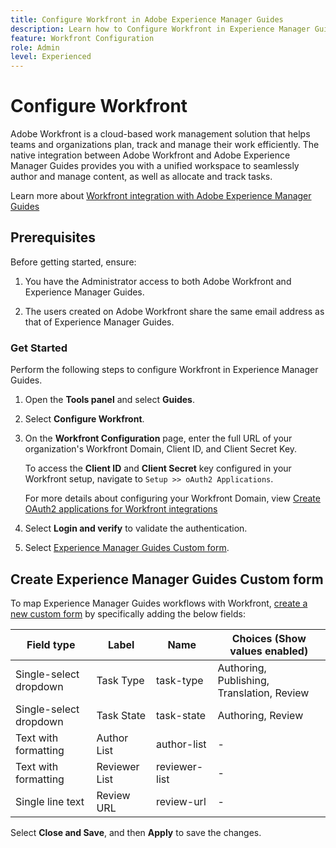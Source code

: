 ```yaml
---
title: Configure Workfront in Adobe Experience Manager Guides 
description: Learn how to Configure Workfront in Experience Manager Guides
feature: Workfront Configuration
role: Admin
level: Experienced
---
```

# Configure Workfront

Adobe Workfront is a cloud-based work management solution that helps teams and organizations plan, track and manage their work efficiently. The native integration between Adobe Workfront and Adobe Experience Manager Guides provides you with a unified workspace to seamlessly author and manage content, as well as allocate and track tasks. 

Learn more about [Workfront integration with Adobe Experience Manager Guides](../user-guide/workfront-integration.md)

## Prerequisites 

Before getting started, ensure: 

1. You have the Administrator access to both Adobe Workfront and Experience Manager Guides. 

2. The users created on Adobe Workfront share the same email address as that of Experience Manager Guides. 

### Get Started 

Perform the following steps to configure Workfront in Experience Manager Guides. 

1. Open the **Tools panel** and select **Guides**.  
2. Select **Configure Workfront**. 
3. On the **Workfront Configuration** page, enter the full URL of your organization's Workfront Domain, Client ID, and Client Secret Key.  
   
   To access the **Client ID** and **Client Secret** key configured in your Workfront setup, navigate to `Setup >> oAuth2 Applications`. 

    For more details about configuring your Workfront Domain, view [Create OAuth2 applications for Workfront integrations](https://experienceleague.adobe.com/en/docs/workfront/using/administration-and-setup/configure-integrations/create-oauth-application) 
4. Select **Login and verify** to validate the authentication.  
5. Select [Experience Manager Guides Custom form](#create-experience-manager-guides-custom-form).  

## Create Experience Manager Guides Custom form

To map Experience Manager Guides workflows with Workfront, [create a new custom form](https://experienceleague.adobe.com/en/docs/workfront/using/administration-and-setup/customize/custom-forms/design-a-form/design-a-form) by specifically adding the below fields: 

| Field type | Label| Name | Choices (Show values enabled) |
|------------|------|------|-------------------------------|
|Single-select dropdown | Task Type | task-type | Authoring, Publishing, Translation, Review | 
|Single-select dropdown | Task State | task-state  | Authoring, Review | 
|Text with formatting|Author List   | author-list  |  - | 
|Text with formatting|Reviewer List   | reviewer-list  | -  |
|Single line text| Review URL   | review-url  | - |

Select **Close and Save**, and then **Apply** to save the changes.  




